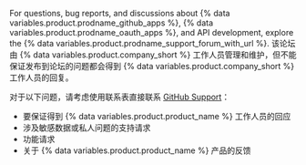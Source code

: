 For questions, bug reports, and discussions about {% data variables.product.prodname_github_apps %},  {% data variables.product.prodname_oauth_apps %}, and API development, explore the  {% data variables.product.prodname_support_forum_with_url %}. 该论坛由 {% data variables.product.company_short %} 工作人员管理和维护，但不能保证发布到论坛的问题都会得到 {% data variables.product.company_short %} 工作人员的回复。

对于以下问题，请考虑使用联系表直接联系 [GitHub Support](https://github.com/contact)：
  - 要保证得到 {% data variables.product.product_name %} 工作人员的回应
  - 涉及敏感数据或私人问题的支持请求
  - 功能请求
  - 关于 {% data variables.product.product_name %} 产品的反馈
